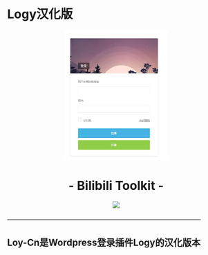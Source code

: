 # Logy汉化版
<p align="center">
<img src="https://raw.githubusercontent.com/JimHans/Logy-Cn/master/1.jpg" height=300>
</p>

<h1 align="center">- Bilibili Toolkit -</h1>

<p align="center">
<img src="https://img.shields.io/badge/license-SATA-blue.svg?longCache=true&style=for-the-badge">
</p>


————————————————————————————————
## Loy-Cn是Wordpress登录插件Logy的汉化版本
